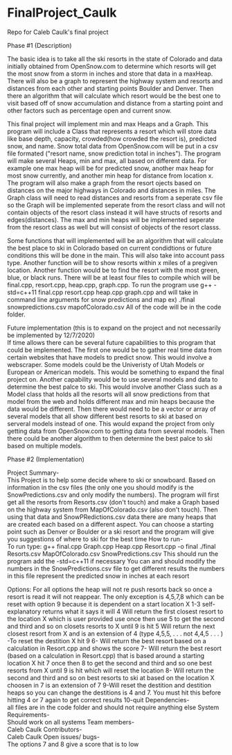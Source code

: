 # FinalProject_Caulk
Repo for Caleb Caulk's final project  
  
Phase #1 (Description)  

The basic idea is to take all the ski resorts in the state of Colorado and data initially obtained from OpenSnow.com to determine which resorts will get the most snow from a storm in inches and store that data in a maxHeap. There will also be a graph to represent the highway system and resorts and distances from each other and starting points Boulder and Denver. Then there an algorithm that will calculate which resort would be the best one to visit based off of snow accumulation and distance from a starting point and other factors such as percentage open and current snow.
  
This final project will implement min and max Heaps and a Graph. This program will include a Class that represents a resort which will store data like base depth, capacity, crowded(how crowded the resort is), predicted snow, and name. Snow total data from OpenSnow.com will be put in a csv file formated ("resort name, snow prediction total in inches"). The program will make several Heaps, min and max, all based on different data. For example one max heap will be for predicted snow, another max heap for most snow currently, and another min heap for distance from location x. The program will also make a graph from the resort ojects based on distances on the major highways in Colorado and distances in miles. The Graph class will need to read distances and resorts from a seperate csv file so the Graph will be implemented seperate from the resort class and will not contain objects of the resort class instead it will have structs of resorts and edges(distances). The max and min heaps will be implemented seperate from the resort class as well but will consist of objects of the resort classs. 
  
Some functions that will implemented will be an algorithm that will calculate the best place to ski in Colorado based on current condidtions or future conditions this will be done in the main. This will also take into account pass type. Another function will be to show resorts within x miles of a pregiven location. Another function would be to find the resort with the most green, blue, or black runs. There will be at least four files to compile which will be final.cpp, resort.cpp, heap.cpp, graph.cpp. To run the program use g++ -std=c++11 final.cpp resort.cpp heap.cpp graph.cpp and will take in command line arguments for snow predictions and map ex) ./final snowpredictions.csv mapofColorado.csv All of the code will be in the code folder.
  
Future implementation (this is to expand on the project and not necessarily be implemented by 12/7/2020)  
If time allows there can be several future capabilities to this program that could be implemented. The first one would be to gather real time data from certain websites that have models to predict snow. This would involve a webscraper. Some models could be the Univeristy of Utah Models or European or American models. This would be something to expand the final project on. Another capability would be to use several models and data to determine the best palce to ski. This would involve another Class such as a Model class that holds all the resorts will all snow predictions from that model from the web and holds different max and min heaps because the data would be different. Then there would need to be a vector or array of several models that all show different best resorts to ski at based on serveral models instead of one. This would expand the project from only getting data from OpenSnow.com to getting data from several models. Then there could be another algorithm to then determine the best palce to ski based on multiple models.  
  
Phase #2 (Implementation)  
  
Project Summary-  
  This Project is to help some decide where to ski or snowboard. Based on information in the csv files (the only one you should modify is the SnowPredictions.csv and only modify the numbers). The program will first get all the resorts from Resorts.csv (don't touch) and make a Graph based on the highway system from MapOfColorado.csv (also don't touch). Then using that data and SnowPRedictions.csv data there are many heaps that are created each based on a different aspect. You can choose a starting point such as Denver or Boulder or a ski resort and the program will give you suggestions of where to ski for the best time
How to run-  
  To run type:
  g++ final.cpp Graph.cpp Heap.cpp Resort.cpp -o final
  ./final Resorts.csv MapOfColorado.csv SnowPredictions.csv
  This should run the program add the -std=c++11 if necessary 
  You can and should modify the numbers in the SnowPredictions.csv file to get different results the numbers in this file represent the predicted snow in inches at each resort
  
  Options:
  For all options the heap will not re push resorts back so once a resort is read it will not reappear. The only exception is 4,5,7,8 which can be reset with option 9 because it is dependent on a start location X
  1-3 self-explanatory returns what it says it will
  4 Will return the first closest resort to the location X which is user provided use once then use 5 to get the second and third and so on closets resorts to X until 9 is hit
  5 Will return the next closest resort from X and is an extension of 4 (type 4,5,5, . . . not 4,4,5 . . . )
  -To reset the destition X hit 9
  6- Will return the best resort based on a calculation in Resort.cpp and shows the score
  7- Will return the best resort (based on a calculation in Resort.cpp) that is based around a starting location X hit 7 once then 8 to get the second and third and so one best resorts from X until 9 is hit which will reset the location
  8- Will return the second and third and so on best resorts to ski at based on the location X choosen in 7 is an extension of 7
  9-Will reset the destition and destition heaps so you can change the destitions is 4 and 7. You must hit this before hitting 4 or 7 again to get correct results
  10-quit
Dependencies-  
  all files are in the code folder and should not require anything else
System Requirements-  
  Should work on all systems
Team members-  
  Caleb Caulk
Contributors-  
  Caleb Caulk
Open issues/ bugs-  
  The options 7 and 8 give a score that is to low

